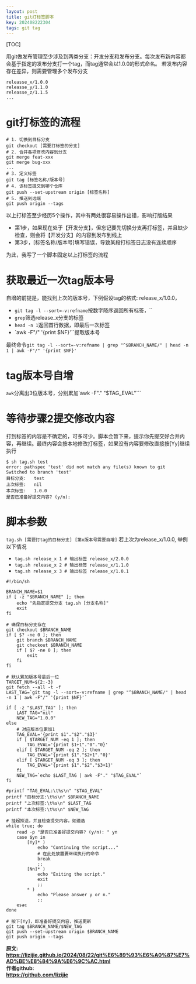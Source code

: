 ```yaml
---
layout: post
title: git打标签脚本
key: 202408222304
tags: git tag
---
```


[TOC]

用git做发布管理至少涉及到两类分支：开发分支和发布分支。每次发布新内容都会基于指定的发布分支打一个tag，而tag通常会以1.0.0的形式命名。
若发布内容存在差异，则需要管理多个发布分支
```
releasse_x/1.0.0
releasse_y/1.1.0
releasse_z/1.1.5
...
```

# git打标签的流程
```shell
# 1. 切换到目标分支
git checkout [需要打标签的分支]
# 2. 合并各项修改内容到分支
git merge feat-xxx
git merge bug-xxx
...
# 3. 定义标签
git tag [标签名称/版本号]
# 4. 该标签提交到哪个仓库
git push --set-upstream origin [标签名称]
# 5. 推送到远端
git push origin --tags
```

以上打标签至少经历5个操作，其中有两处很容易操作出错，影响打版结果
* 第1步，如果现在处于【开发分支】，但忘记要先切换分支再打标签，并且缺少检查，则会将【开发分支】的内容到发布到线上
* 第3步，[标签名称/版本号]填写错误，导致某段打标签日志没有连续顺序

为此，我写了一个脚本固定以上打标签的流程

# 获取最近一次tag版本号
自增的前提是，能找到上次的版本号，下例假设tag的格式: release_x/1.0.0，
* `git tag -l --sort=-v:refname`按数字降序返回所有标签，``
* `grep`筛选release_x分支的标签
* `head -n 1`返回首行数据，即最后一次标签
* `awk -F"/" '{print $NF}'``提取版本号

最终命令`git tag -l --sort=-v:refname | grep "^$BRANCH_NAME/" | head -n 1 | awk -F"/" '{print $NF}'`

# tag版本号自增
`awk`分离出3位版本号，分别累加`awk -F"." "$TAG_EVAL"```

# 等待步骤2提交修改内容
打到标签的内容是不确定的，可多可少。脚本会暂下来，提示你先提交好合并内容，再继续。最终内容会按本地修改打标签，如果没有内容要修改直接按[Yy]继续执行
```shell
$ sh tag.sh test
error: pathspec 'test' did not match any file(s) known to git
Switched to branch 'test'
目标分支:	test
上次标签:	nil
本次标签:	1.0.0
是否已准备好提交内容? (y/n):  
```

# 脚本参数
`tag.sh [需要打tag的目标分支] [第x版本号需要自增]`
若上次为release_x/1.0.0, 举例以下情况
* `tag.sh release_x 1 # 输出标签 release_x/2.0.0`
* `tag.sh release_x 2 # 输出标签 release_x/1.1.0`
* `tag.sh release_x 3 # 输出标签 release_x/1.0.1`

```shell
#!/bin/sh

BRANCH_NAME=$1
if [ -z "$BRANCH_NAME" ]; then
    echo "先指定提交分支 tag.sh [分支名称]"
    exit
fi

# 确保目标分支存在
git checkout $BRANCH_NAME
if [ $? -ne 0 ]; then 
    git branch $BRANCH_NAME
    git checkout $BRANCH_NAME
    if [ $? -ne 0 ]; then 
        exit
    fi
fi

# 默认累加版本号最后一位
TARGET_NUM=${2:-3}
git fetch --all -t -f
LAST_TAG=`git tag -l --sort=-v:refname | grep "^$BRANCH_NAME/" | head -n 1 | awk -F"/" '{print $NF}'`

if [ -z "$LAST_TAG" ]; then
    LAST_TAG="nil"
    NEW_TAG="1.0.0"
else
    # 对应版本位累加1
    TAG_EVAL='{print $1"."$2"."$3}'
    if [ $TARGET_NUM -eq 1 ]; then
        TAG_EVAL='{print $1+1"."0"."0}'
    elif [ $TARGET_NUM -eq 2 ]; then
        TAG_EVAL='{print $1"."$2+1"."0}'
    elif [ $TARGET_NUM -eq 3 ]; then
        TAG_EVAL='{print $1"."$2"."$3+1}'
    fi
    NEW_TAG=`echo $LAST_TAG | awk -F"." "$TAG_EVAL"`
fi

#printf "TAG_EVAL:\t%s\n" "$TAG_EVAL"
printf "目标分支:\t%s\n" $BRANCH_NAME
printf "上次标签:\t%s\n" $LAST_TAG
printf "本次标签:\t%s\n" $NEW_TAG

# 挂起推送，并且检查提交内容，如遴选
while true; do
    read -p "是否已准备好提交内容? (y/n): " yn
    case $yn in
        [Yy]* ) 
            echo "Continuing the script..."
            # 在此处放置要继续执行的命令
            break
            ;;
        [Nn]* ) 
            echo "Exiting the script."
            exit
            ;;
        * ) 
            echo "Please answer y or n."
            ;;
    esac
done

# 按下[Yy]，即准备好提交内容，推送更新
git tag $BRANCH_NAME/$NEW_TAG
git push --set-upstream origin $BRANCH_NAME
git push origin --tags
```

<b>原文:<br>
<https://lizijie.github.io/2024/08/22/git%E6%89%93%E6%A0%87%E7%AD%BE%E8%84%9A%E6%9C%AC.html>
<br>
作者github:<br>
<https://github.com/lizijie>
</b>
